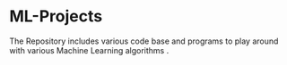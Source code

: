 # ML-Projects

The Repository includes various code base and programs to play around with various Machine Learning algorithms .
